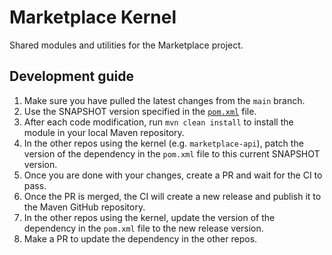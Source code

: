 # Marketplace Kernel

Shared modules and utilities for the Marketplace project.

## Development guide

1. Make sure you have pulled the latest changes from the `main` branch.
2. Use the SNAPSHOT version specified in the [`pom.xml`](pom.xml) file.
3. After each code modification, run `mvn clean install` to install the module in your local Maven repository.
4. In the other repos using the kernel (e.g. `marketplace-api`), patch the version of the dependency in the `pom.xml`
   file to this current SNAPSHOT version.
5. Once you are done with your changes, create a PR and wait for the CI to pass.
6. Once the PR is merged, the CI will create a new release and publish it to the Maven GitHub repository.
7. In the other repos using the kernel, update the version of the dependency in the `pom.xml` file to the new release
   version.
8. Make a PR to update the dependency in the other repos.
